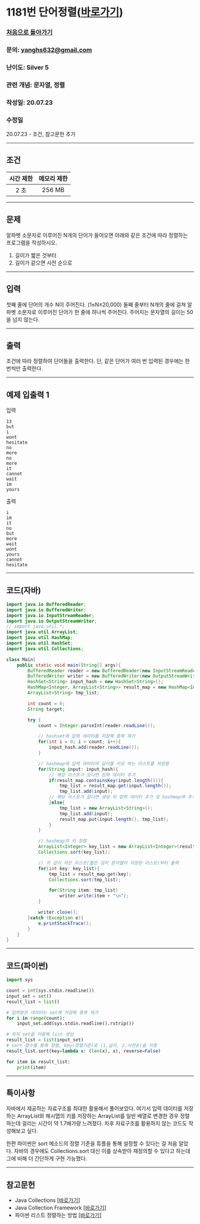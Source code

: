 # 1181번 단어정렬([바로가기](https://www.acmicpc.net/problem/1181))

### [처음으로 돌아가기](../README.md)
### 문의: yanghs632@gmail.com
### 난이도: Silver 5
### 관련 개념: 문자열, 정렬
### 작성일: 20.07.23
### 수정일
20.07.23 - 조건, 참고문헌 추가

---
## 조건
시간 제한|메모리 제한|
:---:|:---:
2 초|256 MB

---
## 문제
알파벳 소문자로 이루어진 N개의 단어가 들어오면 아래와 같은 조건에 따라 정렬하는 프로그램을 작성하시오.

1. 길이가 짧은 것부터
2. 길이가 같으면 사전 순으로

---
## 입력
첫째 줄에 단어의 개수 N이 주어진다. (1≤N≤20,000) 둘째 줄부터 N개의 줄에 걸쳐 알파벳 소문자로 이루어진 단어가 한 줄에 하나씩 주어진다. 주어지는 문자열의 길이는 50을 넘지 않는다.

---
## 출력
조건에 따라 정렬하여 단어들을 출력한다. 단, 같은 단어가 여러 번 입력된 경우에는 한 번씩만 출력한다.

---
## 예제 입출력 1
입력
```
13
but
i
wont
hesitate
no
more
no
more
it
cannot
wait
im
yours
```

출력
```
i
im
it
no
but
more
wait
wont
yours
cannot
hesitate
```

---
## 코드(자바)
```java
import java.io.BufferedReader;
import java.io.BufferedWriter;
import java.io.InputStreamReader;
import java.io.OutputStreamWriter;
// import java.util.*;
import java.util.ArrayList;
import java.util.HashMap;
import java.util.HashSet;
import java.util.Collections;

class Main{
    public static void main(String[] args){
        BufferedReader reader = new BufferedReader(new InputStreamReader(System.in));
        BufferedWriter writer = new BufferedWriter(new OutputStreamWriter(System.out));
        HashSet<String> input_hash = new HashSet<String>();
        HashMap<Integer, ArrayList<String>> result_map = new HashMap<Integer, ArrayList<String>>();
        ArrayList<String> tmp_list;

        int count = 0;
        String target;

        try {
            count = Integer.parseInt(reader.readLine());

            // hashset에 입력 데이터를 저장해 중복 제거
            for(int i = 0; i < count; i++){
                input_hash.add(reader.readLine());
            }

            // hashmap에 입력 데이터의 길이를 키로 하는 리스트를 저장함
            for(String input: input_hash){
                // 해당 리스트가 있다면 입력 데이터 추가
                if(result_map.containsKey(input.length())){
                    tmp_list = result_map.get(input.length());
                    tmp_list.add(input);
                // 해당 리스트가 없다면 생성 뒤 입력 데이터 추가 및 hashmap에 추가
                }else{
                    tmp_list = new ArrayList<String>();
                    tmp_list.add(input);
                    result_map.put(input.length(), tmp_list);
                }
            }

            // hashmap의 키 정렬
            ArrayList<Integer> key_list = new ArrayList<Integer>(result_map.keySet());
            Collections.sort(key_list);

            // 키 값이 작은 리스트(짧은 길이 문자열이 저장된 리스트)부터 출력
            for(int key: key_list){
                tmp_list = result_map.get(key);
                Collections.sort(tmp_list);

                for(String item: tmp_list)
                    writer.write(item + "\n");
            }

            writer.close();
        }catch (Exception e){
            e.printStackTrace();
        }
    }
}
```

---
## 코드(파이썬)
```python
import sys

count = int(sys.stdin.readline())
input_set = set()
result_list = list()

# 입력받은 데이터는 set에 저장해 중복 제거
for i in range(count):
    input_set.add(sys.stdin.readline().rstrip())

# 위의 set을 이용해 list 생성
result_list = list(input_set)
# sort 함수를 통해 정렬, key(정렬기준)로 (1.길이, 2.사전순)을 지정
result_list.sort(key=lambda x: (len(x), x), reverse=False)

for item in result_list:
    print(item)
```

---
## 특이사항
자바에서 제공하는 자료구조를 최대한 활용해서 풀어보았다. 여기서 입력 데이터를 저장하는 ArrayList와 해시맵의 키를 저장하는 ArrayList를 일반 배열로 변경한 경우 정렬하는데 걸리는 시간이 약 1.7배가량 느려졌다. 차후 자료구조를 활용하지 않는 코드도 작성해보고 싶다.

한편 파이썬은 sort 메소드의 정렬 기준을 튜플을 통해 설정할 수 있다는 걸 처음 알았다. 자바의 경우에도 Collections.sort 대신 이를 상속받아 재정의할 수 있다고 하는데 그에 비해 더 간단하게 구현 가능했다.

---
## 참고문헌
- Java Collections \[[바로가기](https://platonic.tistory.com/entry/Java-Collections-%EC%9E%90%EB%A3%8C%EA%B5%AC%EC%A1%B0-List-Set-Map-Tree-Stack-Iterator-Enumeration "Java Collections / 자료구조 / List / Set / Map / Tree / Stack / Iterator / Enumeration - Platonic의 조금은 재밌는 일상")\]
- Java Collection Framework \[[바로가기](https://joooootopia.tistory.com/13 "Java Collection Framework::자바의 자료구조 - 김특별의 주토피아")\]
- 파이썬 리스트 정렬하는 방법 \[[바로가기](https://soooprmx.tistory.com/entry/%EB%A6%AC%EC%8A%A4%ED%8A%B8-%EC%A0%95%EB%A0%AC%ED%95%98%EB%8A%94-%EB%B0%A9%EB%B2%95 "리스트 정렬하는 방법 - 봉숩은 간지쟁이 블로그")\]

